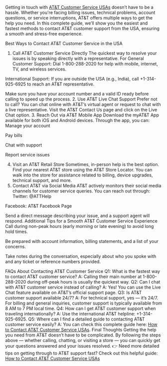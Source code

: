 Getting in touch with <a href="https://getmehuman.com/how-to-contact-att-customer-service-usa/"> AT&T Customer Service USAs</a> doesn’t have to be a hassle. Whether you're facing billing issues, technical problems, account questions, or service interruptions, AT&T offers multiple ways to get the help you need.
 In this complete guide, we’ll show you the easiest and fastest methods to contact AT&T customer support from the USA, ensuring a smooth and stress-free experience.

Best Ways to Contact AT&T Customer Service in the USA
1. Call AT&T Customer Service Directly
The quickest way to resolve your issues is by speaking directly with a representative.
For General Customer Support: Dial 1-800-288-2020 for help with mobile, internet, TV, and wireless services.


International Support: If you are outside the USA (e.g., India), call +1-314-925-6925 to reach an AT&T representative.


Make sure you have your account number and a valid ID ready before calling to speed up the process.
2. Use AT&T Live Chat Support
Prefer not to call? You can chat online with AT&T’s virtual agent or request to chat with a live representative.
 Visit the AT&T Contact Us page and click on the Live Chat option.
3. Reach Out via AT&T Mobile App
Download the myAT&T App available for both iOS and Android devices.
 Through the app, you can:
Manage your account


Pay bills


Chat with support


Report service issues


4. Visit an AT&T Retail Store
Sometimes, in-person help is the best option. Find your nearest AT&T store using the AT&T Store Locator.
You can walk into the store for assistance related to billing, device upgrades, technical support, and more.
5. Contact AT&T via Social Media
AT&T actively monitors their social media channels for customer service queries. You can reach out through:
Twitter: @ATTHelp


Facebook: AT&T Facebook Page


Send a direct message describing your issue, and a support agent will respond.
Additional Tips for a Smooth AT&T Customer Service Experience
Call during non-peak hours (early morning or late evening) to avoid long hold times.


Be prepared with account information, billing statements, and a list of your concerns.


Take notes during the conversation, especially about who you spoke with and any ticket or reference numbers provided.


FAQs About Contacting AT&T Customer Service
Q1: What is the fastest way to contact AT&T customer service?
 A: Calling their main number at 1-800-288-2020 during off-peak hours is usually the quickest way.
Q2: Can I chat with AT&T customer service instead of calling?
 A: Yes! You can use the Live Chat feature available on AT&T’s official support page.
Q3: Is AT&T customer support available 24/7?
 A: For technical support, yes — it’s 24/7. For billing and general inquiries, customer support is typically available from 8 AM to 7 PM local time.
Q4: How can I get AT&T customer support when traveling internationally?
 A: Use the international AT&T helpline: +1-314-925-6925.
Q5: Where can I find a detailed guide to contacting AT&T customer service easily?
 A: You can check this complete guide here: <a href="https://getmehuman.com/how-to-contact-att-customer-service-usa/">How to Contact AT&T Customer Service USAs</a>.
Final Thoughts
Getting the help you need from AT&T doesn’t have to be complicated.
 By following the steps above — whether calling, chatting, or visiting a store — you can quickly get your questions answered and your issues resolved.
👉 Need more detailed tips on getting through to AT&T support fast?
 Check out this helpful guide: <a href="https://getmehuman.com/how-to-contact-att-customer-service-usa/">How to Contact AT&T Customer Service USAs</a>

